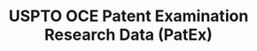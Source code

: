 ---
layout: default
bigquery: https://console.cloud.google.com/bigquery?p=patents-public-data&d=uspto_oce_pair&page=dataset
citation: 'Graham, S. Marco, A., and Miller, A. (2015). “The USPTO Patent Examination
  Research Dataset: A Window on the Process of Patent Examination.”'
contributors: Graham, S. Marco, A., Miller, A.
cost: None
description: The latest version of PatEx (referred to below as the 2020 release) contains
  detailed information on nearly 11.9 million publicly-viewable provisional and non-provisional
  patent applications to the USPTO and over 4.6 million Patent Cooperation Treaty
  (PCT) applications. It is based on data that OCE downloaded from the Patent Examination
  Data System (PEDS) in April, 2021. The PEDS data are sourced from Public PAIR. The
  first time that OCE used PEDS as the basis of PatEx was for the 2019 release. We
  took the PEDS data and organized it into the familiar PatEx data files, which are
  based on the organization of the Public PAIR portal. The data files include information
  on each application’s characteristics, prosecution history, continuation history,
  claims of foreign priority, patent term adjustment history, publication history,
  and correspondence address information.
documentation: 'For the 2019 and later releases, new technical documentation is available
  https://www.uspto.gov/sites/default/files/documents/PatEx-2019-Technical-Doc.pdf


  A document describing the 2014-2017 data sets is available and can be cited as:
  Graham, Stuart J.H. and Marco, Alan C. and Miller, Richard, The USPTO Patent Examination
  Research Dataset: A Window on the Process of Patent Examination (November 30, 2015).
  Available at SSRN: https://ssrn.com/abstract=2702637.'
last_edit: Mon, 04 Apr 2022 19:06:22 GMT
location: https://www.uspto.gov/ip-policy/economic-research/research-datasets/patent-examination-research-dataset-public-pair
maintained_by: EconomicsData@uspto.gov
related_publications: https://ssrn.com/abstract=29956744, https://ssrn.com/abstract=2702637
schema_fields: '[''application_number'', ''correspondence_region_code'', ''wipo_pub_date'',
  ''uspc_subclass'', ''earliest_pgpub_date'', ''filing_date'', ''application_number_pair'',
  ''child_filing_date'', ''examiner_name_last'', ''correspondence_country_code'',
  ''correspondence_country_name'', ''correspondence_name_line_1'', ''parent_country'',
  ''patent_issue_date'', ''correspondence_region_name'', ''parent_country_code'',
  ''recorded_date'', ''file_location_date'', ''correspondence_city'', ''parent_filing_date'',
  ''inventor_region_code'', ''examiner_name_first'', ''aia_first_to_file'', ''status_description'',
  ''appl_status_date'', ''foreign_parent_date'', ''patent_number'', ''disposal_type'',
  ''application_type'', ''correspondence_name_line_2'', ''abandon_date'', ''inventor_name_first'',
  ''child_application_number'', ''inventor_name_middle'', ''inventor_country_name'',
  ''appl_status_code'', ''file_location'', ''small_entity_indicator'', ''sequence_number'',
  ''examiner_name_middle'', ''inventor_address_type'', ''examiner_id'', ''correspondence_street_line_1'',
  ''event_code'', ''atty_docket_number'', ''examiner_art_unit'', ''invention_subject_matter'',
  ''inventor_country_code'', ''earliest_pgpub_number'', ''inventor_rank'', ''correspondence_street_line_2'',
  ''uspc_class'', ''correspondence_postal_code'', ''confirm_number'', ''customer_number'',
  ''continuation_type'', ''wipo_pub_number'', ''parent_application_number'', ''inventor_name_last'',
  ''foreign_parent_id'', ''event_description'', ''status_code'', ''invention_title'']'
shortname: patex
tags:
- patents
- legal
- history
terms_of_use: 'USPTO’s online databases are not designed or intended to be a source
  for bulk downloads of USPTO data when accessed through the website’s interfaces.
  Individuals, companies, IP addresses, or blocks of IP addresses who, in effect,
  deny or decrease service by generating unusually high numbers of database accesses
  (searches, pages, or hits), whether generated manually or in an automated fashion,
  may be denied access to USPTO servers without notice.


  Bulk data products may be separately obtained from the USPTO, either for free or
  at the cost of dissemination. For details, see information on Electronic Bulk Data
  Products: https://www.uspto.gov/learning-and-resources/electronic-bulk-data-products'
title: USPTO OCE Patent Examination Research Data (PatEx)
uuid: 4342caa7-23af-420c-b2f6-6088f133df6a
---